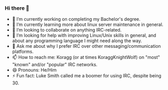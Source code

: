 ### Hi there 👋

- 🔭 I’m currently working on completing my Bachelor's degree.
- 🌱 I’m currently learning more about linux server maintenance in general.
- 👯 I’m looking to collaborate on anything IRC-related.
- 🤔 I’m looking for help with improving Linux/Unix skills in general, and about any programming language I might need along the way.
- 💬 Ask me about why I prefer IRC over other messaging/communication platforms.
- 📫 How to reach me: Koragg (or at times KoraggKnightWolf) on "most" "known" and/or "popular" IRC networks.
- 😄 Pronouns: He/Him
- ⚡ Fun fact: Luke Smith called me a boomer for using IRC, despite being 30.

<!--
**KoraggKnightWolf/KoraggKnightWolf** is a ✨ _special_ ✨ repository because its `README.md` (this file) appears on your GitHub profile.

Here are some ideas to get you started:


-->
